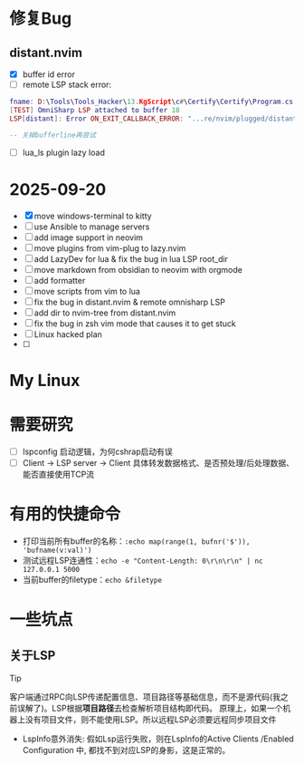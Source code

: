 # 修复Bug

## distant.nvim

- [x] buffer id error
- [ ] remote LSP stack error:
```lua
fname: D:\Tools\Tools_Hacker\13.KgScript\c#\Certify\Certify\Program.cs
[TEST] OmniSharp LSP attached to buffer 18
LSP[distant]: Error ON_EXIT_CALLBACK_ERROR: "...re/nvim/plugged/distant.nvim/lua/distant-core/client.lua:192: stack overflow"

-- 关掉bufferline再尝试
```
- [ ] lua_ls plugin lazy load

# 2025-09-20
- [x] move windows-terminal to kitty
- [ ] use Ansible to manage servers
- [ ] add image support in neovim
- [ ] move plugins from vim-plug to lazy.nvim
- [ ] add LazyDev for lua & fix the bug in lua LSP root_dir
- [ ] move markdown from obsidian to neovim with orgmode
- [ ] add formatter
- [ ] move scripts from vim to lua
- [ ] fix the bug in distant.nvim & remote omnisharp LSP
- [ ] add dir to nvim-tree from distant.nvim
- [ ] fix the bug in zsh vim mode that causes it to get stuck
- [ ] Linux hacked plan
- [ ]

# My Linux

# 需要研究
- [ ] lspconfig 启动逻辑，为何cshrap启动有误
- [ ] Client -> LSP server -> Client 具体转发数据格式、是否预处理/后处理数据、能否直接使用TCP流

# 有用的快捷命令

- 打印当前所有buffer的名称：`:echo map(range(1, bufnr('$')), 'bufname(v:val)')`
- 测试远程LSP连通性：`echo -e "Content-Length: 0\r\n\r\n" | nc 127.0.0.1 5000`
- 当前buffer的filetype：`echo &filetype`

# 一些坑点

## 关于LSP

> [!TIP]
> 客户端通过RPC向LSP传递配置信息、项目路径等基础信息，而不是源代码(我之前误解了)。LSP根据**项目路径**去检查解析项目结构即代码。
> 原理上，如果一个机器上没有项目文件，则不能使用LSP。所以远程LSP必须要远程同步项目文件

- LspInfo意外消失: 假如Lsp运行失败，则在LspInfo的Active Clients /Enabled Configuration 中, 都找不到对应LSP的身影，这是正常的。

